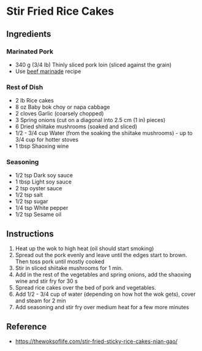 # Stir Fried Rice Cakes

## Ingredients

### Marinated Pork

- 340 g (3/4 lb) Thinly sliced pork loin (sliced against the grain)
- Use [beef marinade](./beef_marinade.md) recipe

### Rest of Dish

- 2 lb Rice cakes
- 8 oz Baby bok choy or napa cabbage
- 2 cloves Garlic (coarsely chopped)
- 3 Spring onions (cut on a diagonal into 2.5 cm (1 in) pieces)
- 6 Dried shiitake mushrooms (soaked and sliced)
- 1/2 - 3/4 cup Water (from the soaking the shiitake mushrooms) - up to 3/4 cup for hotter stoves
- 1 tbsp Shaoxing wine

### Seasoning

- 1/2 tsp Dark soy sauce
- 1 tbsp Light soy sauce
- 2 tsp oyster sauce
- 1/2 tsp salt
- 1/2 tsp sugar
- 1/4 tsp White pepper
- 1/2 tsp Sesame oil

## Instructions

1. Heat up the wok to high heat (oil should start smoking)
2. Spread out the pork evenly and leave until the edges start to brown. Then toss pork until mostly cooked
3. Stir in sliced shiitake mushrooms for 1 min.
4. Add in the rest of the vegetables and spring onions, add the shaoxing wine and stir fry for 30 s
5. Spread rice cakes over the bed of pork and vegetables.
6. Add 1/2 - 3/4 cup of water (depending on how hot the wok gets), cover and steam for 2 min
7. Add seasoning and stir fry over medium heat for a few more minutes

## Reference

- https://thewoksoflife.com/stir-fried-sticky-rice-cakes-nian-gao/
